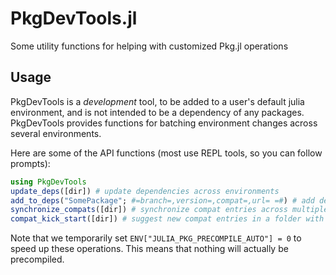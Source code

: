 # PkgDevTools.jl

Some utility functions for helping with customized Pkg.jl operations

## Usage

PkgDevTools is a _development_ tool, to be added to a user's default julia environment, and is not intended to be a dependency of any packages. PkgDevTools provides functions for batching environment changes across several environments.

Here are some of the API functions (most use REPL tools, so you can follow prompts):

```julia
using PkgDevTools
update_deps([dir]) # update dependencies across environments
add_to_deps("SomePackage"; #=branch=,version=,compat=,url= =#) # add dependency across many environments
synchronize_compats([dir]) # synchronize compat entries across multiple environments
compat_kick_start([dir]) # suggest new compat entries in a folder with a Project.toml and Manifest.toml.
```

Note that we temporarily set `ENV["JULIA_PKG_PRECOMPILE_AUTO"] = 0` to speed up these operations. This means that nothing will actually be precompiled.
